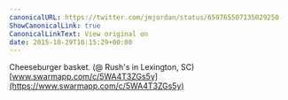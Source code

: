 ```yaml
---
canonicalURL: https://twitter.com/jmjordan/status/659765507135029250
ShowCanonicalLink: true
CanonicalLinkText: View original on
date: 2015-10-29T16:15:29+00:00
---
```

Cheeseburger basket. (@ Rush's in Lexington, SC) [www.swarmapp.com/c/5WA4T3ZGs5y](https://www.swarmapp.com/c/5WA4T3ZGs5y)